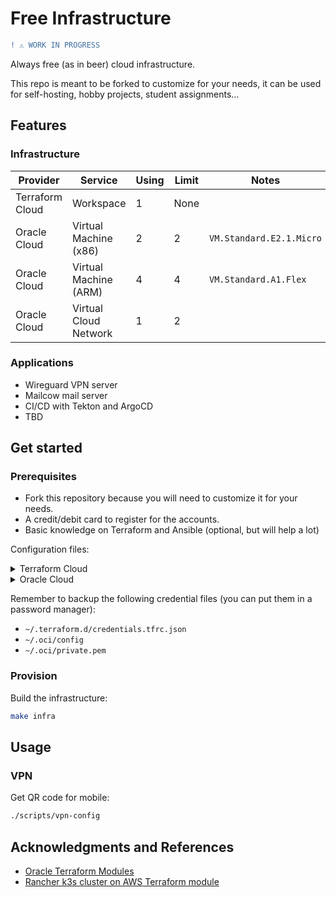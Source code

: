 # Free Infrastructure

```diff
! ⚠️ WORK IN PROGRESS
```

Always free (as in beer) cloud infrastructure.

This repo is meant to be forked to customize for your needs, it can be used for self-hosting, hobby projects, student assignments...

## Features

### Infrastructure

| Provider          | Service                 | Using   | Limit   | Notes                      |
| ----------------- | ----------------------- | ------- | ------- | -------------------------- |
| Terraform Cloud   | Workspace               | 1       | None    |                            |
| Oracle Cloud      | Virtual Machine (x86)   | 2       | 2       | `VM.Standard.E2.1.Micro`   |
| Oracle Cloud      | Virtual Machine (ARM)   | 4       | 4       | `VM.Standard.A1.Flex`      |
| Oracle Cloud      | Virtual Cloud Network   | 1       | 2       |                            |

### Applications

- Wireguard VPN server
- Mailcow mail server
- CI/CD with Tekton and ArgoCD
- TBD

## Get started

### Prerequisites

- Fork this repository because you will need to customize it for your needs.
- A credit/debit card to register for the accounts.
- Basic knowledge on Terraform and Ansible (optional, but will help a lot)

Configuration files:

<details>

<summary>Terraform Cloud</summary>

- Create a Terraform Cloud account at <https://app.terraform.io>
- Run `terraform login` and follow the instruction

</details>

<details>

<summary>Oracle Cloud</summary>

- Create an Oracle Cloud account at <https://cloud.oracle.com>
- Generate an API signing key:
  - Profile menu (User menu icon) -> User Settings -> API Keys -> Add API Key
  - Select Generate API Key Pair, download the private key to `~/.oci/private.pem` and click Add
  - Copy the Configuration File Preview to `~/.oci/config` and change `key_file` to `~/.oci/private.pem`

</details>

Remember to backup the following credential files (you can put them in a password manager):

- `~/.terraform.d/credentials.tfrc.json`
- `~/.oci/config`
- `~/.oci/private.pem`

### Provision

Build the infrastructure:

```sh
make infra
```

## Usage

### VPN

Get QR code for mobile:

```sh
./scripts/vpn-config
```

## Acknowledgments and References

- [Oracle Terraform Modules](https://github.com/oracle-terraform-modules)
- [Rancher k3s cluster on AWS Terraform module](https://github.com/rancher/terraform-k3s-aws-cluster)
